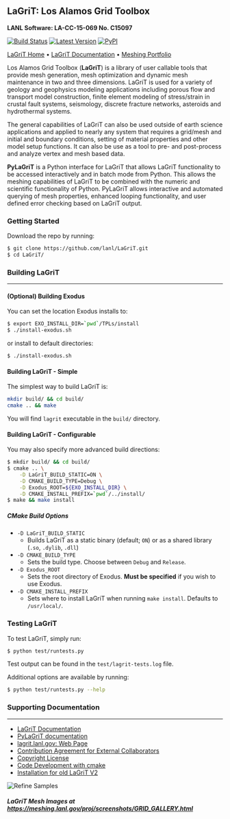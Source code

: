 ## LaGriT: Los Alamos Grid Toolbox ##

**LANL Software: LA-CC-15-069  No. C15097**


[![Build Status](https://github.com/lanl/LaGriT/actions/workflows/test-lagrit.yml/badge.svg)](https://github.com/lanl/LaGriT/actions/workflows/test-lagrit.yml) [![Latest Version](https://img.shields.io/github/release/lanl/lagrit.svg?style=flat-square)](https://github.com/lanl/lagrit/releases) [![PyPI](https://img.shields.io/pypi/l/Django.svg)](https://github.com/lanl/LaGriT/blob/doc-test/LICENSE)

[LaGriT Home](https://lagrit.lanl.gov) • [LaGriT Documentation](http://lanl.github.io/LaGriT) • [Meshing Portfolio](https://meshing.lanl.gov/)

Los Alamos Grid Toolbox (**LaGriT**) is a library of user callable tools that provide mesh generation, mesh optimization and dynamic mesh maintenance in two and three dimensions. LaGriT is used for a variety of geology and geophysics modeling applications including porous flow and transport model construction, finite element modeling of stress/strain in crustal fault systems, seismology, discrete fracture networks, asteroids and hydrothermal systems.

The general capabilities of LaGriT can also be used outside of earth science applications and applied to nearly any system that requires a grid/mesh and initial and boundary conditions, setting of material properties and other model setup functions. It can also be use as a tool to pre- and post-process and analyze vertex and mesh based data.

**PyLaGriT** is a Python interface for LaGriT that allows LaGriT functionality to be accessed interactively and in batch mode from Python.
This allows the meshing capabilities of LaGriT to be combined with the numeric and scientific functionality of Python.
PyLaGriT allows interactive and automated querying of mesh properties, enhanced looping functionality, and user defined error checking based on LaGriT output.


### Getting Started

Download the repo by running:

```bash
$ git clone https://github.com/lanl/LaGriT.git
$ cd LaGriT/
```

### Building LaGriT ###
---


#### (Optional) Building Exodus ####

You can set the location Exodus installs to:

```bash
$ export EXO_INSTALL_DIR=`pwd`/TPLs/install
$ ./install-exodus.sh
```

or install to default directories:

```bash
$ ./install-exodus.sh
```

#### Building LaGriT - Simple

The simplest way to build LaGriT is:

```bash
mkdir build/ && cd build/
cmake .. && make
```

You will find `lagrit` executable in the `build/` directory.

#### Building LaGriT - Configurable

You may also specify more advanced build directions:

```bash
$ mkdir build/ && cd build/
$ cmake .. \
    -D LaGriT_BUILD_STATIC=ON \
    -D CMAKE_BUILD_TYPE=Debug \
    -D Exodus_ROOT=${EXO_INSTALL_DIR} \
    -D CMAKE_INSTALL_PREFIX=`pwd`/../install/
$ make && make install
```

##### CMake Build Options

- `-D LaGriT_BUILD_STATIC`
  - Builds LaGriT as a static binary (default; `ON`) or as a shared library (`.so`, `.dylib`, `.dll`)
- `-D CMAKE_BUILD_TYPE`
  - Sets the build type. Choose between `Debug` and `Release`.
- `-D Exodus_ROOT`
  - Sets the root directory of Exodus. **Must be specified** if you wish to use Exodus.
- `-D CMAKE_INSTALL_PREFIX`
  - Sets where to install LaGriT when running `make install`. Defaults to `/usr/local/`.

### Testing LaGriT

To test LaGriT, simply run:

```bash
$ python test/runtests.py
```

Test output can be found in the `test/lagrit-tests.log` file.

Additional options are available by running:

```bash
$ python test/runtests.py --help
```

### Supporting Documentation ###
---
* [LaGriT Documentation](https://lanl.github.io/LaGriT/)
* [PyLaGriT documentation](https://lanl.github.io/LaGriT/pylagrit/original/index.html)
* [lagrit.lanl.gov: Web Page](http://lagrit.lanl.gov)
* [Contribution Agreement for External Collaborators](CONTRIBUTING.md)
* [Copyright License](LICENSE.md)
* [Code Development with cmake](cmake/README.md)
* [Installation for old LaGriT V2](documentation/INSTALL.md)

![Refine Samples](screenshots/refine_samples_TN1000.png)

##### LaGriT Mesh Images at https://meshing.lanl.gov/proj/screenshots/GRID_GALLERY.html

